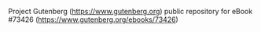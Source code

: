 Project Gutenberg (https://www.gutenberg.org) public repository for
eBook #73426 (https://www.gutenberg.org/ebooks/73426)
